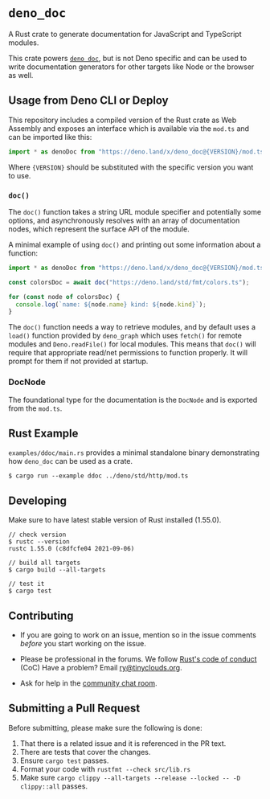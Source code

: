 # `deno_doc`

A Rust crate to generate documentation for JavaScript and TypeScript modules.

This crate powers
[`deno doc`](https://deno.land/manual/tools/documentation_generator), but is not
Deno specific and can be used to write documentation generators for other
targets like Node or the browser as well.

## Usage from Deno CLI or Deploy

This repository includes a compiled version of the Rust crate as Web Assembly
and exposes an interface which is available via the `mod.ts` and can be imported
like this:

```ts
import * as denoDoc from "https://deno.land/x/deno_doc@{VERSION}/mod.ts";
```

Where `{VERSION}` should be substituted with the specific version you want to
use.

### `doc()`

The `doc()` function takes a string URL module specifier and potentially some
options, and asynchronously resolves with an array of documentation nodes, which
represent the surface API of the module.

A minimal example of using `doc()` and printing out some information about a
function:

```ts
import * as denoDoc from "https://deno.land/x/deno_doc@{VERSION}/mod.ts";

const colorsDoc = await doc("https://deno.land/std/fmt/colors.ts");

for (const node of colorsDoc) {
  console.log(`name: ${node.name} kind: ${node.kind}`);
}
```

The `doc()` function needs a way to retrieve modules, and by default uses a
`load()` function provided by `deno_graph` which uses `fetch()` for remote
modules and `Deno.readFile()` for local modules. This means that `doc()` will
require that appropriate read/net permissions to function properly. It will
prompt for them if not provided at startup.

### DocNode

The foundational type for the documentation is the `DocNode` and is exported
from the `mod.ts`.

## Rust Example

`examples/ddoc/main.rs` provides a minimal standalone binary demonstrating how
`deno_doc` can be used as a crate.

```shell
$ cargo run --example ddoc ../deno/std/http/mod.ts
```

## Developing

Make sure to have latest stable version of Rust installed (1.55.0).

```shell
// check version
$ rustc --version
rustc 1.55.0 (c8dfcfe04 2021-09-06)

// build all targets
$ cargo build --all-targets

// test it
$ cargo test
```

## Contributing

- If you are going to work on an issue, mention so in the issue comments
  _before_ you start working on the issue.

- Please be professional in the forums. We follow
  [Rust's code of conduct](https://www.rust-lang.org/policies/code-of-conduct)
  (CoC) Have a problem? Email ry@tinyclouds.org.

- Ask for help in the [community chat room](https://discord.gg/deno).

## Submitting a Pull Request

Before submitting, please make sure the following is done:

1. That there is a related issue and it is referenced in the PR text.
2. There are tests that cover the changes.
3. Ensure `cargo test` passes.
4. Format your code with `rustfmt --check src/lib.rs`
5. Make sure `cargo clippy --all-targets --release --locked -- -D clippy::all`
   passes.
